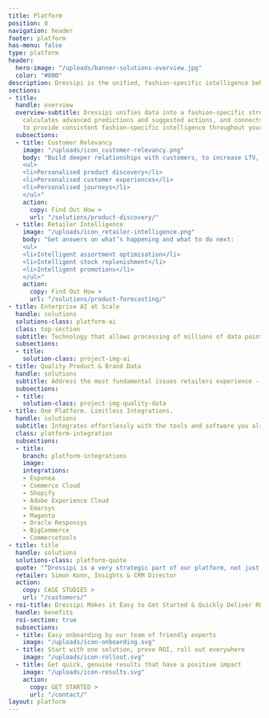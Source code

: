 ```yaml
---
title: Platform
position: 0
navigation: header
footer: platform
has-menu: false
type: platform
header:
  hero-image: "/uploads/banner-solutions-overview.jpg"
  color: "#000"
description: Dressipi is the unified, fashion-specific intelligence behind the scenes making every experience consistent & relevant for all visitors and all interactions.
sections:
- title: 
  handle: overview
  overview-subtitle: Dressipi unifies data into a fashion-specific structure, 
    calculates advanced predictions and suggested actions, and connects to core solutions via APIs 
    to provide consistent fashion-specific intelligence throughout your business.
  subsections:
  - title: Customer Relevancy
    image: "/uploads/icon_customer-relevancy.png"
    body: "Build deeper relationships with customers, to increase LTV, retention, acquisition and reduce churn:
    <ul>
    <li>Personalised product discovery</li>
    <li>Personalised customer experiences</li>
    <li>Personalised journeys</li>
    </ul>"
    action:
      copy: Find Out How >
      url: "/solutions/product-discovery/"
  - title: Retailer Intelligence
    image: "/uploads/icon_retailer-intelligence.png"
    body: "Get answers on what’s happening and what to do next:
    <ul>
    <li>Intelligent assortment optimisation</li>
    <li>Intelligent stock replenishment</li>
    <li>Intelligent promotions</li>
    </ul>"
    action:
      copy: Find Out How >
      url: "/solutions/product-forecasting/"
- title: Enterprise AI at Scale
  handle: solutions
  solutions-class: platform-ai
  class: top-section
  subtitle: Technology that allows processing of millions of data points at speed to deliver smarter predictions and enabling quicker decisions
  subsections:
  - title:
    solution-class: project-img-ai
- title: Quality Product & Brand Data
  handle: solutions
  subtitle: Address the most fundamental issues retailers experience - inconsistent product & brand data, attribution errors and missing values - with the most comprehensive taxonomy of attributes, built by fashion stylists and scaled by AI.
  subsections:
  - title:
    solution-class: project-img-quality-data
- title: One Platform. Limitless Integrations.
  handle: solutions
  subtitle: Integrates effortlessly with the tools and software you already use
  class: platform-integration
  subsections:
  - title: 
    branch: platform-integrations
    image: 
    integrations:
    - Exponea
    - Commerce Cloud
    - Shopify
    - Adobe Experience Cloud
    - Emarsys
    - Magento
    - Oracle Responsys
    - BigCommerce
    - Commercetools
- title: title
  handle: solutions
  solutions-class: platform-quote
  quote: "“Dressipi is a very strategic part of our platform, not just an add-on or any other supplier. It’s central to how we’re powering recommendations, how we’re powering the sort and rank on the PLP, and how we introduce more inspiration-led categories and content slots. The key is how it keeps all of our experiences relevant & consistent across all parts of the journey.”"
  retailer: Simon Konn, Insights & CRM Director
  action:
    copy: CASE STUDIES >
    url: "/customers/"
- roi-title: Dressipi Makes it Easy to Get Started & Quickly Deliver ROI
  handle: benefits
  roi-section: true
  subsections:
  - title: Easy onboarding by our team of friendly experts
    image: "/uploads/icon-onboarding.svg"
  - title: Start with one solution, prove ROI, roll out everywhere
    image: "/uploads/icon-rollout.svg"
  - title: Get quick, genuine results that have a positive impact
    image: "/uploads/icon-results.svg"
    action:
      copy: GET STARTED >
      url: "/contact/"
layout: platform
---
```

